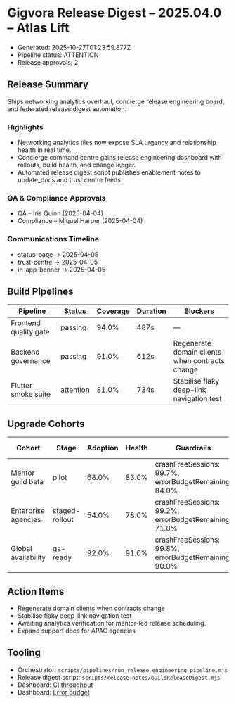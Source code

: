 # Gigvora Release Digest – 2025.04.0 – Atlas Lift

- Generated: 2025-10-27T01:23:59.877Z
- Pipeline status: ATTENTION
- Release approvals: 2

## Release Summary
Ships networking analytics overhaul, concierge release engineering board, and federated release digest automation.

### Highlights
- Networking analytics tiles now expose SLA urgency and relationship health in real time.
- Concierge command centre gains release engineering dashboard with rollouts, build health, and change ledger.
- Automated release digest script publishes enablement notes to update_docs and trust centre feeds.

### QA & Compliance Approvals
- QA – Iris Quinn (2025-04-04)
- Compliance – Miguel Harper (2025-04-04)

### Communications Timeline
- status-page → 2025-04-05
- trust-centre → 2025-04-05
- in-app-banner → 2025-04-05

## Build Pipelines
| Pipeline | Status | Coverage | Duration | Blockers |
| --- | --- | --- | --- | --- |
| Frontend quality gate | passing | 94.0% | 487s | — |
| Backend governance | passing | 91.0% | 612s | Regenerate domain clients when contracts change |
| Flutter smoke suite | attention | 81.0% | 734s | Stabilise flaky deep-link navigation test |

## Upgrade Cohorts
| Cohort | Stage | Adoption | Health | Guardrails | Next checkpoint |
| --- | --- | --- | --- | --- | --- |
| Mentor guild beta | pilot | 68.0% | 83.0% | crashFreeSessions: 99.7%, errorBudgetRemaining: 84.0% | 2025-04-09 |
| Enterprise agencies | staged-rollout | 54.0% | 78.0% | crashFreeSessions: 99.2%, errorBudgetRemaining: 71.0% | 2025-04-08 |
| Global availability | ga-ready | 92.0% | 91.0% | crashFreeSessions: 99.8%, errorBudgetRemaining: 90.0% | 2025-04-07 |

## Action Items
- Regenerate domain clients when contracts change
- Stabilise flaky deep-link navigation test
- Awaiting analytics verification for mentor-led release scheduling.
- Expand support docs for APAC agencies

## Tooling
- Orchestrator: `scripts/pipelines/run_release_engineering_pipeline.mjs`
- Release digest script: `scripts/release-notes/buildReleaseDigest.mjs`
- Dashboard: [CI throughput](https://grafana.gigvora.com/d/ci-throughput/ci-overview)
- Dashboard: [Error budget](https://grafana.gigvora.com/d/error-budget/platform-budget)
